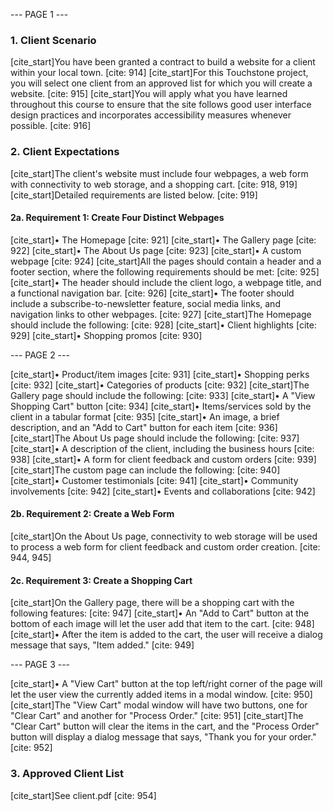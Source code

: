 --- PAGE 1 ---

### 1. Client Scenario
[cite_start]You have been granted a contract to build a website for a client within your local town. [cite: 914]
[cite_start]For this Touchstone project, you will select one client from an approved list for which you will create a website. [cite: 915]
[cite_start]You will apply what you have learned throughout this course to ensure that the site follows good user interface design practices and incorporates accessibility measures whenever possible. [cite: 916]
### 2. Client Expectations
[cite_start]The client's website must include four webpages, a web form with connectivity to web storage, and a shopping cart. [cite: 918, 919] [cite_start]Detailed requirements are listed below. [cite: 919]
#### 2a. Requirement 1: Create Four Distinct Webpages
[cite_start]• The Homepage [cite: 921]
[cite_start]• The Gallery page [cite: 922]
[cite_start]• The About Us page [cite: 923]
[cite_start]• A custom webpage [cite: 924]
[cite_start]All the pages should contain a header and a footer section, where the following requirements should be met: [cite: 925]
[cite_start]• The header should include the client logo, a webpage title, and a functional navigation bar. [cite: 926]
[cite_start]• The footer should include a subscribe-to-newsletter feature, social media links, and navigation links to other webpages. [cite: 927]
[cite_start]The Homepage should include the following: [cite: 928]
[cite_start]• Client highlights [cite: 929]
[cite_start]• Shopping promos [cite: 930]

--- PAGE 2 ---

[cite_start]• Product/item images [cite: 931]
[cite_start]• Shopping perks [cite: 932]
[cite_start]• Categories of products [cite: 932]
[cite_start]The Gallery page should include the following: [cite: 933]
[cite_start]• A "View Shopping Cart" button [cite: 934]
[cite_start]• Items/services sold by the client in a tabular format [cite: 935]
[cite_start]• An image, a brief description, and an "Add to Cart" button for each item [cite: 936]
[cite_start]The About Us page should include the following: [cite: 937]
[cite_start]• A description of the client, including the business hours [cite: 938]
[cite_start]• A form for client feedback and custom orders [cite: 939]
[cite_start]The custom page can include the following: [cite: 940]
[cite_start]• Customer testimonials [cite: 941]
[cite_start]• Community involvements [cite: 942]
[cite_start]• Events and collaborations [cite: 942]
#### 2b. Requirement 2: Create a Web Form
[cite_start]On the About Us page, connectivity to web storage will be used to process a web form for client feedback and custom order creation. [cite: 944, 945]
#### 2c. Requirement 3: Create a Shopping Cart
[cite_start]On the Gallery page, there will be a shopping cart with the following features: [cite: 947]
[cite_start]• An "Add to Cart" button at the bottom of each image will let the user add that item to the cart. [cite: 948]
[cite_start]• After the item is added to the cart, the user will receive a dialog message that says, "Item added." [cite: 949]

--- PAGE 3 ---

[cite_start]• A "View Cart" button at the top left/right corner of the page will let the user view the currently added items in a modal window. [cite: 950]
[cite_start]The "View Cart" modal window will have two buttons, one for "Clear Cart" and another for "Process Order." [cite: 951]
[cite_start]The "Clear Cart" button will clear the items in the cart, and the "Process Order" button will display a dialog message that says, "Thank you for your order." [cite: 952]
### 3. Approved Client List
[cite_start]See client.pdf [cite: 954]